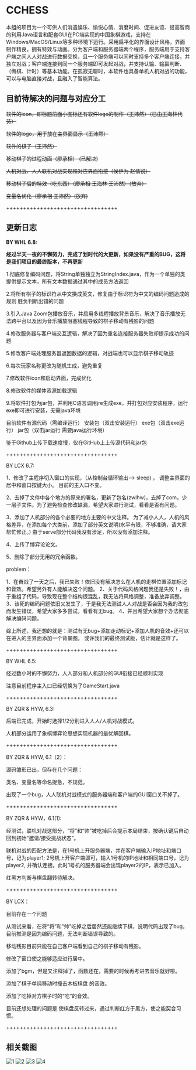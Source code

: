 # CCHESS
本组的项目为一个可供人们消遣娱乐、愉悦心情、消磨时间、促进友谊、提高智商的利用Java语言和配套GUI在PC端实现的中国象棋游戏，支持在Windows/MacOS/Linux等多种环境下运行。采用扁平化的界面设计风格，界面制作精良，拥有特效与动画。分为客户端和服务器端两个程序，服务端用于支持客户端之间人人对战进行数据交换，且一个服务端可以同时支持多个客户端连接，并独立对战；客户端连接到同一个服务端即可发起对战，并支持认输、输赢判断、（悔棋、计时）等基本功能。在孤寂无聊时，本软件也具备单机人机对战的功能，可以与电脑直接对战，且融入了智能算法。

目前待解决的问题与对应分工
-------

~~软件的icon，即标题前面小图标还有软件logo的制作（王沛然）（已由王海林代劳）~~

~~软件的logo，用于放在主界面显示（王沛然）~~

~~软件的棋子（王沛然）~~

~~移动棋子的过程动画（廖承相）
(已解决)~~

~~人机对战、人人联机对战实现和对应界面衔接（侯伊为 赵倩锐）~~

~~移动棋子后的特效（吃东西）（廖承相 王海林 王沛然）（放弃）~~

~~变量名优化（廖承相 王沛然）(放弃)~~

+++++++++++++++++++++++++++++++++

更新日志
-------

**BY WHL 6.8:**

**经过半天一夜的不懈努力，完成了划时代的大更新，如果没有严重的BUG，这将是我们项目的最终版本，不再更新**

1.彻底修复编码问题，将String单独独立为StringIndex.java，作为一个单独的类提供提示文本，所有文本数据通过其中的成员方法返回

2.将所有棋子的标识符从中文换成英文，修复由于标识符为中文的编码问题造成的规则 胜负判断出错的问题

3.引入Java Zoom包播放音乐，并启用多线程播放背景音乐，解决了音乐播放无法跨平台以及因为音乐播放阻塞线程导致的棋子移动有残影的问题

4.修改服务器与客户端交互逻辑，解决了因为重名连接服务器失败却提示成功的问题

5.修改客户端处理服务器返回数据的逻辑，对战端也可以显示棋子移动轨迹

6.每次玩家名称更改为随机生成，避免重复

7.修改软件icon和启动界面，完成优化

8.修改软件的媒体资源加载逻辑

9.将软件打包为jar包，并利用C语言调用jre生成exe，并打包对应安装程序，运行exe即可进行安装，无需java环境

目前软件有源代码（需编译运行） 安装包（双击安装运行） exe包（双击exe运行） jar包（双击jar运行 需要java运行环境）

鉴于Github上传下载速度慢，仅在GitHub上上传源代码和jar包

+++++++++++++++++++++++++++++++++

BY LCX 6.7:

1、修改了主程序切入窗口的实现，（从控制台循环输出--> sleep) 。
 调整主界面的居中和窗口按键大小。
 目前的主入口不变。

2、去掉了文件中各个地方的原来的署名，更新了包名(zwlhw)，去掉了com，少一层子文件。为了避免检查修改缺漏，希望大家进行测试，看看是否有问题。

3、添加了人机部分的各个必要的地方主要的中文注释。
  为了减小人人，人机的风格差异，在添加每个大类前，添加了部分英文说明(水平有限，不够准确，请大家帮忙修正。)
  由于serve部分代码我没有涉足，所以没有添加注释。
  
4、上传了博弈论论文。

5、删除了部分无用的冗余函数。
  
problem：

1、在奋战了一天之后，我已失败！依旧没有解决怎么在人机的走棋位置添加标记和音效。希望另外有人能解决这个问题。
2、关于代码风格问题我还是失败！，由于重组了代码，导致现在整个结构很混乱，我无法将风格调整，准备放弃调整。
3、该死的编码问题依旧又发生了，于是我无法测试人人对战是否会因为我的改包而发生错误，希望大家多多尝试，看看有无bug。
4、并且希望大家想个办法彻底解决编码问题。

综上所述，我还想的就是：测试有无bug+添加走动标记+添加人机的音效+还可以在进入的主界面添加一个背景图。
或许我们的最终测试版，估计就是这样了。


+++++++++++++++++++++++++++++++++

BY WHL 6.5:

经过数小时的不懈努力，人人部分和人机部分的GUI衔接已经顺利实现

注意目前程序主入口已经切换为了GameStart.java

+++++++++++++++++++++++++++++++++

BY ZQR & HYW, 6.3:

后端已完成，开始时选择1/2分别进入人人/人机对战模式。

人机部分运用了象棋博弈论思想实现机器的最优解回棋。

+++++++++++++++++++++++++++++++++

BY ZQR & HYW, 6.1（2）：

源码雏形已出，但存在几个问题：

类名、变量名等命名捉急，不规范。

出现了一个bug，人人联机对战模式的服务器端和客户端的GUI窗口关不掉了。

+++++++++++++++++++++++++++++++++

BY ZQR & HYW，6.1(1):

经测试，联机对战这部分，“将”和“帅”被吃掉后会提示本局结束，按确认键后自动回到初始“邀请/接受挑战状态”。

联机对战的匹配方法是，在1号机上开服务器端，并在客户端输入IP地址和端口号，记为player1; 2号机上开客户端即可，输入1号机的IP地址和相同端口号，记为player2, 并确认连接。此时1号机的服务器端会出现player2的IP，表示已加入。

红黑方判断与棋盘翻转待解决。

+++++++++++++++++++++++++++++++++

BY LCX：

目前存在一个问题

从测试来看，在将“将”和“帅”吃掉之后居然还能继续下棋，说明代码出现了bug，目前推测是因为编码问题，无法判断错误导致的。

移动残影目前只能在自己客户端看到自己的棋子移动有残影。

修改了窗口使之能够适应进行居中。

添加了bgm，但是又注释掉了，函数还在，需要的时候再考进去音乐就好啦。

添加了棋子单纯移动时撞击木板棋盘 的音效。

添加了吃掉对方棋子时的“吃”的音效。

目前还想处理的问题是 使棋盘反转过来，通过判断红方于黑方，使之能契合习惯。

+++++++++++++++++++++++++++++++++



相关截图
-------


![1](https://github.com/HiramWHL/CCHESS/blob/master/show/1.png)
![2](https://github.com/HiramWHL/CCHESS/blob/master/show/2.png)
![3](https://github.com/HiramWHL/CCHESS/blob/master/show/3.png)
![4](https://github.com/HiramWHL/CCHESS/blob/master/show/4.png)
